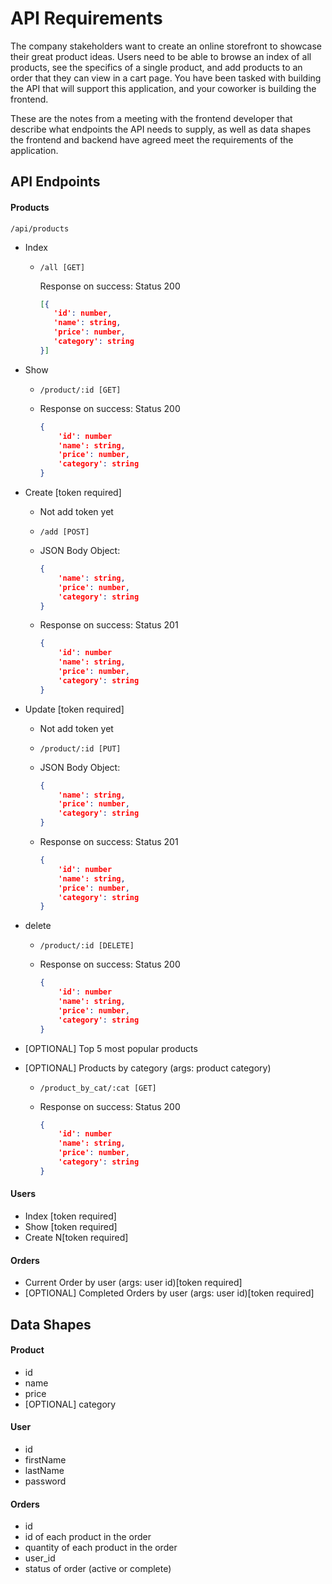 # API Requirements
The company stakeholders want to create an online storefront to showcase their great product ideas. Users need to be able to browse an index of all products, see the specifics of a single product, and add products to an order that they can view in a cart page. You have been tasked with building the API that will support this application, and your coworker is building the frontend.

These are the notes from a meeting with the frontend developer that describe what endpoints the API needs to supply, as well as data shapes the frontend and backend have agreed meet the requirements of the application. 

## API Endpoints
#### Products
    /api/products
- Index
  -     /all [GET]
    Response on success: Status 200
    ```json 
    [{
       'id': number,
       'name': string,
       'price': number,
       'category': string
    }]
    ```
- Show
  -     /product/:id [GET]
  - Response on success: Status 200
    ```json 
    {
        'id': number
        'name': string,
        'price': number,
        'category': string
    }
    ```

- Create [token required]
    - Not add token yet
    -     /add [POST]
    - JSON Body Object:
        ```json 
        {
            'name': string,
            'price': number,
            'category': string
        }
        ```

    - Response on success: Status 201
      ```json 
      {
          'id': number
          'name': string,
          'price': number,
          'category': string
      }
      ```
- Update [token required]
  - Not add token yet
  -     /product/:id [PUT]
  - JSON Body Object:
    ```json 
    {
        'name': string,
        'price': number,
        'category': string
    }
    ```

  - Response on success: Status 201
    ```json 
    {
        'id': number
        'name': string,
        'price': number,
        'category': string
    }
    ```
- delete
    -     /product/:id [DELETE]
    - Response on success: Status 200
      ```json 
      {
          'id': number
          'name': string,
          'price': number,
          'category': string
      }
      ```

- [OPTIONAL] Top 5 most popular products 
- [OPTIONAL] Products by category (args: product category)
    -     /product_by_cat/:cat [GET]
    - Response on success: Status 200
      ```json 
      {
          'id': number
          'name': string,
          'price': number,
          'category': string
      }
      ```
#### Users
- Index [token required]
- Show [token required]
- Create N[token required]

#### Orders
- Current Order by user (args: user id)[token required]
- [OPTIONAL] Completed Orders by user (args: user id)[token required]

## Data Shapes
#### Product
-  id
- name
- price
- [OPTIONAL] category

#### User
- id
- firstName
- lastName
- password

#### Orders
- id
- id of each product in the order
- quantity of each product in the order
- user_id
- status of order (active or complete)

